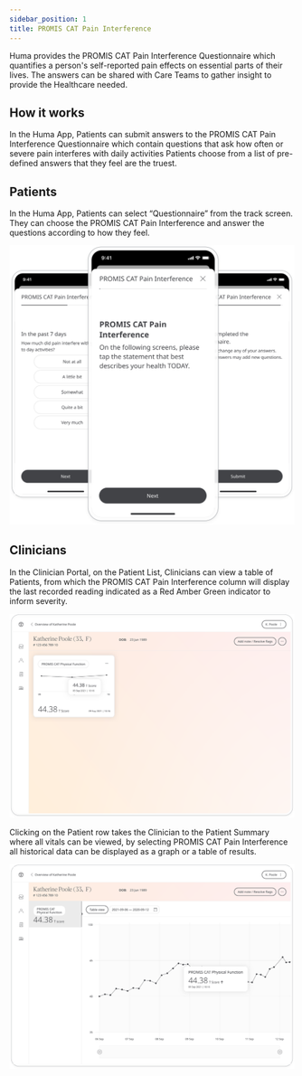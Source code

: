 ```yaml
---
sidebar_position: 1
title: PROMIS CAT Pain Interference
---
```


Huma provides the PROMIS CAT Pain Interference Questionnaire which quantifies a person's self-reported pain effects on essential parts of their lives. The answers can be shared with Care Teams to gather insight to provide the Healthcare needed.

## How it works

In the Huma App, Patients can submit answers to the PROMIS CAT Pain Interference Questionnaire which contain questions that ask how often or severe pain interferes with daily activities Patients choose from a list of pre-defined answers that they feel are the truest.

## Patients

In the Huma App, Patients can select “Questionnaire” from the track screen. They can choose the PROMIS CAT Pain Interference and answer the questions according to how they feel.

![PROMIS CAT Pain Interference in the Huma App](./assets/promis-cat-physical-interference.svg)

## Clinicians

In the Clinician Portal, on the Patient List, Clinicians can view a table of Patients, from which the PROMIS CAT Pain Interference column will display the last recorded reading indicated as a Red Amber Green indicator to inform severity. 

![Clinician View of PROMIS CAT Pain Interference](../mobility/assets/cp-promis-cat-physical-function.svg)

Clicking on the Patient row takes the Clinician to the Patient Summary where all vitals can be viewed, by selecting PROMIS CAT Pain Interference all historical data can be displayed as a graph or a table of results.

![Clinician View of PROMIS CAT Pain Interference](../mobility/assets/cp-module-details-promis-cat.svg)
